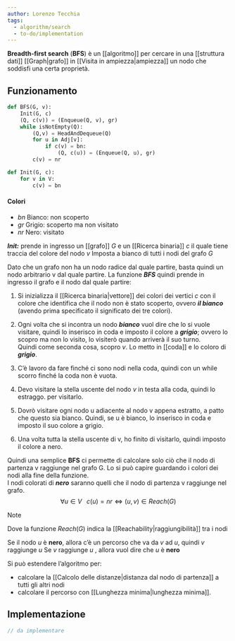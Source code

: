```yaml
---
author: Lorenzo Tecchia
tags:
  - algorithm/search
  - to-do/implementation
---
```

**Breadth-first search** (**BFS**) è un [[algoritmo]] per cercare in una [[struttura dati]] [[Graph|grafo]] in [[Visita in ampiezza|ampiezza]] un nodo che soddisfi una certa proprietà.
## Funzionamento
```python
def BFS(G, v):
	Init(G, c)
	(Q, c(v)) = (Enqueue(Q, v), gr)
	while isNotEmpty(Q):
		(Q,v) = HeadAndDequeue(Q)
		for u in Adj[v]:
			if c(v) = bn:
				(Q, c(u)) = (Enqueue(Q, u), gr)
		c(v) = nr	
```

```python
def Init(G, c):
	for v in V:
		c(v) = bn
```
#### Colori
- $bn$ Bianco: non scoperto
- $gr$ Grigio: scoperto ma non visitato
- $nr$ Nero: visitato

***Init:*** prende in ingresso un [[grafo]] $G$ e un [[Ricerca binaria]] $c$ il quale tiene traccia del colore del nodo $v$ Imposta a bianco di tutti i nodi del grafo $G$

Dato che un grafo non ha un nodo radice dal quale partire, basta quindi un nodo arbitrario v dal quale partire.
La funzione ***BFS*** quindi prende in ingresso il grafo e il nodo dal quale partire:

1. Si inizializza il [[Ricerca binaria|vettore]] dei colori dei vertici $c$ con il colore che identifica che il nodo non è stato scoperto, ovvero
    ***il bianco*** (avendo prima specificato il significato dei tre colori).
2. Ogni volta che si incontra un nodo ***bianco*** vuol dire che lo si vuole visitare, quindi lo inserisco in coda e imposto il colore a ***grigio***; ovvero lo scopro ma non lo visito, lo visiterò quando arriverà il suo turno.  
    Quindi come seconda cosa, scopro $v$. Lo metto in [[coda]] e lo coloro di ***grigio***.
3. C’è lavoro da fare finché ci sono nodi nella coda, quindi con un while scorro finché la coda non è vuota.
 
4. Devo visitare la stella uscente del nodo $v$ in testa alla coda, quindi lo estraggo. per visitarlo.
    
5. Dovrò visitare ogni nodo u adiacente al nodo v appena estratto, a patto che questo sia bianco. Quindi, se u è bianco, lo inserisco in coda e imposto il suo colore a grigio.
    
6. Una volta tutta la stella uscente di v, ho finito di visitarlo, quindi imposto il colore a nero.
    
Quindi una semplice **BFS** ci permette di calcolare solo ciò che il nodo di partenza v raggiunge nel grafo G.
Lo si può capire guardando i colori dei nodi alla fine della funzione.  
I nodi colorati di ***nero*** saranno quelli che il nodo di partenza v raggiunge nel grafo.$$\forall u \in V \;\;\; c(u)=nr \iff (u,v)\in Reach(G)$$
>[!note] 
> Dove la funzione $Reach(G)$ indica la [[Reachability|raggiungibilità]] tra i nodi

Se il nodo $u$ è **nero**, allora c’è un percorso che va da $v$ ad $u$, quindi $v$ raggiunge $u$
Se $v$ raggiunge $u$ , allora vuol dire che $u$ è **nero**

Si può estendere l’algoritmo per:  
- calcolare la [[Calcolo delle distanze|distanza dal nodo di partenza]] a tutti gli altri nodi
- calcolare il percorso con [[Lunghezza minima|lunghezza minima]].

## Implementazione
```C
// da implementare
```
